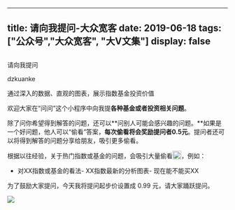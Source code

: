 
---
title:   请向我提问-大众宽客
date: 2019-06-18
tags: ["公众号","大众宽客", "大V文集"]
display: false
---


## 



请向我提问




dzkuanke




通过深入的数据、直观的图表，展示指数基金投资价值


欢迎大家在“问问”这个小程序中向我提**各种基金或者投资相关问题**。



除了问你希望得到解答的问题，还可以**问别人可能会感兴趣的问题。**如果是一个好问题，他人可以“偷看”答案，**每次偷看将会奖励提问者0.5元**。提问者还可以将得到解答的问题分享给朋友，吸引更多偷看。



根据以往经验，关于热门指数或基金的问题，会吸引大量偷看<img src="https://res.wx.qq.com/mpres/htmledition/images/icon/common/emotion_panel/smiley/smiley_21.png" data-ratio="1" data-w="20" style="display:inline-block;width:20px;vertical-align:text-bottom;"/>，例如：
- 对XX指数或基金的看法- XX指数最新的分析图表- 现在能不能买XX


为了鼓励大家提问，今天我将提问起步价设置成 0.99 元，请大家踊跃提问。



[<img class="rich_pages" data-ratio="0.9117647058823529" data-s="300,640" src="https://mmbiz.qpic.cn/mmbiz_jpg/PKw3FQPmhIia52oUacTiatV21CcJfbJR3rWx89n4faeoicA24cw5Pt2iawm7oJUYuOI0ZQia1Niaic4Tpl5th5XyH0ZSQ/640?wx_fmt=jpeg" data-type="jpeg" data-w="680" style=""/>]()










